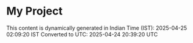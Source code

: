 # My Project

This content is dynamically generated in Indian Time (IST): 2025-04-25 02:09:20 IST
Converted to UTC: 2025-04-24 20:39:20 UTC
